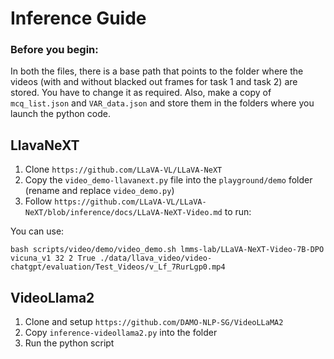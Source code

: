 # Inference Guide

### Before you begin:
In both the files, there is a base path that points to the folder where the videos (with and without blacked out frames for task 1 and task 2) are stored. You have to change it as required. Also, make a copy of `mcq_list.json` and `VAR_data.json` and store them in the folders where you launch the python code. 

## LlavaNeXT

1. Clone `https://github.com/LLaVA-VL/LLaVA-NeXT`
2. Copy the `video_demo-llavanext.py` file into the `playground/demo` folder (rename and replace `video_demo.py`)
3. Follow `https://github.com/LLaVA-VL/LLaVA-NeXT/blob/inference/docs/LLaVA-NeXT-Video.md` to run:

You can use: 
```
bash scripts/video/demo/video_demo.sh lmms-lab/LLaVA-NeXT-Video-7B-DPO vicuna_v1 32 2 True ./data/llava_video/video-chatgpt/evaluation/Test_Videos/v_Lf_7RurLgp0.mp4
```

## VideoLlama2

1. Clone and setup `https://github.com/DAMO-NLP-SG/VideoLLaMA2`
2. Copy `inference-videollama2.py` into the folder
3. Run the python script
